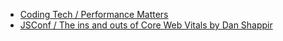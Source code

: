 * [Coding Tech / Performance Matters](https://www.youtube.com/watch?v=VzyhpbrC2Bs)
* [JSConf / The ins and outs of Core Web Vitals by Dan Shappir](https://www.youtube.com/watch?v=5Ox0nqa_pPc)
